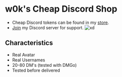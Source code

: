 # w0k's Cheap Discord Shop
- Cheap Discord tokens can be found in my [store](https://sellix.io/w0k).
- [Join](https://discord.com/invite/d2mrmuCjeP) my Discord server for support. ![xd](https://user-images.githubusercontent.com/97486559/149623346-4fedb09b-df89-4728-946a-a64b0620d356.jpg)


## Characteristics
- Real Avatar
- Real Usernames
- 20-80 DM's (tested with DMGo)
- Tested before delivered
